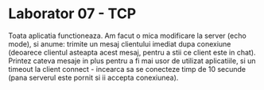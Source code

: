 # Laborator 07 - TCP

Toata aplicatia functioneaza. Am facut o mica modificare la server (echo mode), si anume: trimite un mesaj clientului imediat dupa conexiune (deoarece clientul asteapta acest mesaj, pentru a stii ce client este in chat). Printez cateva mesaje in plus pentru a fi mai usor de utilizat aplicatiile, si un timeout la client connect - incearca sa se conecteze timp de 10 secunde (pana serverul este pornit si ii accepta conexiunea).